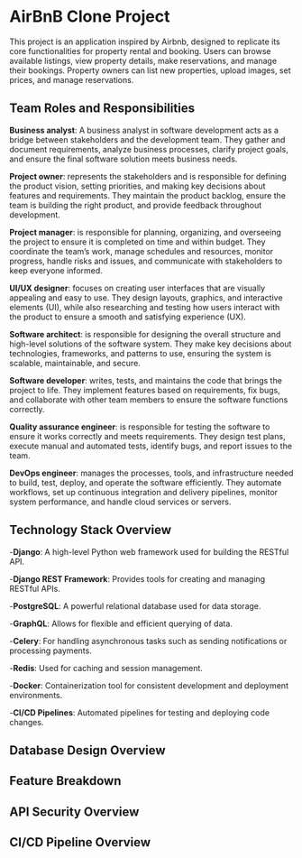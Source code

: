 # AirBnB Clone Project
This project is an application inspired by Airbnb, designed to replicate its core functionalities for property rental and booking. Users can browse available listings, view property details, make reservations, and manage their bookings. Property owners can list new properties, upload images, set prices, and manage reservations.
## Team Roles and Responsibilities
**Business analyst**: A business analyst in software development acts as a bridge between stakeholders and the development team. They gather and document requirements, analyze business processes, clarify project goals, and ensure the final software solution meets business needs.

**Project owner**: represents the stakeholders and is responsible for defining the product vision, setting priorities, and making key decisions about features and requirements. They maintain the product backlog, ensure the team is building the right product, and provide feedback throughout development.

**Project manager**: is responsible for planning, organizing, and overseeing the project to ensure it is completed on time and within budget. They coordinate the team’s work, manage schedules and resources, monitor progress, handle risks and issues, and communicate with stakeholders to keep everyone informed.

**UI/UX designer**: focuses on creating user interfaces that are visually appealing and easy to use. They design layouts, graphics, and interactive elements (UI), while also researching and testing how users interact with the product to ensure a smooth and satisfying experience (UX).

**Software architect**: is responsible for designing the overall structure and high-level solutions of the software system. They make key decisions about technologies, frameworks, and patterns to use, ensuring the system is scalable, maintainable, and secure.

**Software developer**: writes, tests, and maintains the code that brings the project to life. They implement features based on requirements, fix bugs, and collaborate with other team members to ensure the software functions correctly.

**Quality assurance engineer**: is responsible for testing the software to ensure it works correctly and meets requirements. They design test plans, execute manual and automated tests, identify bugs, and report issues to the team.

**DevOps engineer**: manages the processes, tools, and infrastructure needed to build, test, deploy, and operate the software efficiently. They automate workflows, set up continuous integration and delivery pipelines, monitor system performance, and handle cloud services or servers.

## Technology Stack Overview
-**Django**: A high-level Python web framework used for building the RESTful API.

-**Django REST Framework**: Provides tools for creating and managing RESTful APIs.

-**PostgreSQL**: A powerful relational database used for data storage.

-**GraphQL**: Allows for flexible and efficient querying of data.

-**Celery**: For handling asynchronous tasks such as sending notifications or processing payments.

-**Redis**: Used for caching and session management.

-**Docker**: Containerization tool for consistent development and deployment environments.

-**CI/CD Pipelines**: Automated pipelines for testing and deploying code changes.

## Database Design Overview
## Feature Breakdown
## API Security Overview
## CI/CD Pipeline Overview
